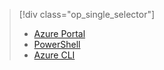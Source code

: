 > [!div class="op_single_selector"]
> 
> * [Azure Portal](../articles/virtual-network/virtual-networks-static-private-ip-classic-pportal.md)
> * [PowerShell](../articles/virtual-network/virtual-networks-static-private-ip-classic-ps.md)
> * [Azure CLI](../articles/virtual-network/virtual-networks-static-private-ip-classic-cli.md)
> 
> 


